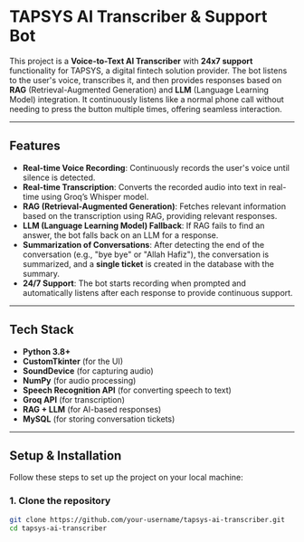 # TAPSYS AI Transcriber & Support Bot

This project is a **Voice-to-Text AI Transcriber** with **24x7 support** functionality for TAPSYS, a digital fintech solution provider. The bot listens to the user's voice, transcribes it, and then provides responses based on **RAG** (Retrieval-Augmented Generation) and **LLM** (Language Learning Model) integration. It continuously listens like a normal phone call without needing to press the button multiple times, offering seamless interaction.

---

## Features

- **Real-time Voice Recording**: Continuously records the user's voice until silence is detected.
- **Real-time Transcription**: Converts the recorded audio into text in real-time using Groq’s Whisper model.
- **RAG (Retrieval-Augmented Generation)**: Fetches relevant information based on the transcription using RAG, providing relevant responses.
- **LLM (Language Learning Model) Fallback**: If RAG fails to find an answer, the bot falls back on an LLM for a response.
- **Summarization of Conversations**: After detecting the end of the conversation (e.g., "bye bye" or "Allah Hafiz"), the conversation is summarized, and a **single ticket** is created in the database with the summary.
- **24/7 Support**: The bot starts recording when prompted and automatically listens after each response to provide continuous support.

---

## Tech Stack

- **Python 3.8+**
- **CustomTkinter** (for the UI)
- **SoundDevice** (for capturing audio)
- **NumPy** (for audio processing)
- **Speech Recognition API** (for converting speech to text)
- **Groq API** (for transcription)
- **RAG + LLM** (for AI-based responses)
- **MySQL** (for storing conversation tickets)

---

## Setup & Installation

Follow these steps to set up the project on your local machine:

### 1. Clone the repository

```bash
git clone https://github.com/your-username/tapsys-ai-transcriber.git
cd tapsys-ai-transcriber
